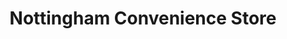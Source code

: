 ---
title: "Nottingham Convenience Store"
url: /christchurch/nottingham-convenience-store/
shop: convenience
---